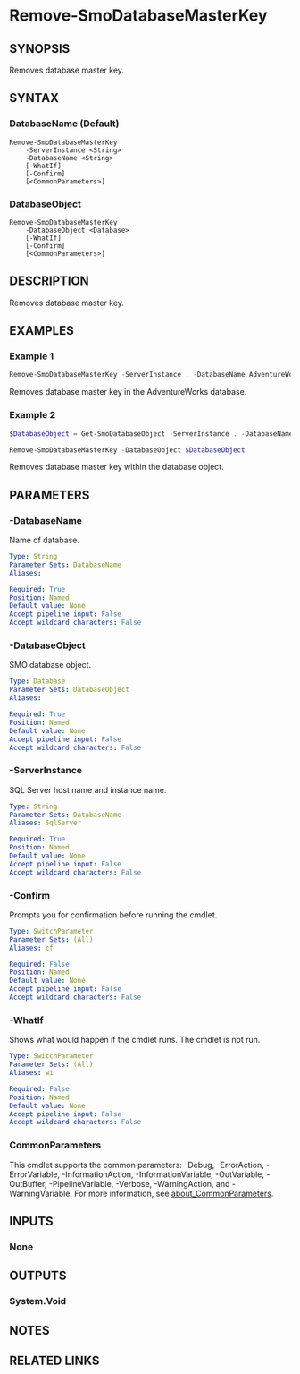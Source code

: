 ﻿---
external help file: SqlServerTools-help.xml
Module Name: SqlServerTools
online version:
schema: 2.0.0
---

# Remove-SmoDatabaseMasterKey

## SYNOPSIS
Removes database master key.

## SYNTAX

### DatabaseName (Default)
```
Remove-SmoDatabaseMasterKey
	-ServerInstance <String>
	-DatabaseName <String>
	[-WhatIf]
	[-Confirm]
	[<CommonParameters>]
```

### DatabaseObject
```
Remove-SmoDatabaseMasterKey
	-DatabaseObject <Database>
	[-WhatIf]
	[-Confirm]
	[<CommonParameters>]
```

## DESCRIPTION
Removes database master key.

## EXAMPLES

### Example 1
```powershell
Remove-SmoDatabaseMasterKey -ServerInstance . -DatabaseName AdventureWorks
```

Removes database master key in the AdventureWorks database.

### Example 2
```powershell
$DatabaseObject = Get-SmoDatabaseObject -ServerInstance . -DatabaseName AdventureWorks

Remove-SmoDatabaseMasterKey -DatabaseObject $DatabaseObject
```

Removes database master key within the database object.

## PARAMETERS

### -DatabaseName
Name of database.

```yaml
Type: String
Parameter Sets: DatabaseName
Aliases:

Required: True
Position: Named
Default value: None
Accept pipeline input: False
Accept wildcard characters: False
```

### -DatabaseObject
SMO database object.

```yaml
Type: Database
Parameter Sets: DatabaseObject
Aliases:

Required: True
Position: Named
Default value: None
Accept pipeline input: False
Accept wildcard characters: False
```

### -ServerInstance
SQL Server host name and instance name.

```yaml
Type: String
Parameter Sets: DatabaseName
Aliases: SqlServer

Required: True
Position: Named
Default value: None
Accept pipeline input: False
Accept wildcard characters: False
```

### -Confirm
Prompts you for confirmation before running the cmdlet.

```yaml
Type: SwitchParameter
Parameter Sets: (All)
Aliases: cf

Required: False
Position: Named
Default value: None
Accept pipeline input: False
Accept wildcard characters: False
```

### -WhatIf
Shows what would happen if the cmdlet runs.
The cmdlet is not run.

```yaml
Type: SwitchParameter
Parameter Sets: (All)
Aliases: wi

Required: False
Position: Named
Default value: None
Accept pipeline input: False
Accept wildcard characters: False
```

### CommonParameters
This cmdlet supports the common parameters: -Debug, -ErrorAction, -ErrorVariable, -InformationAction, -InformationVariable, -OutVariable, -OutBuffer, -PipelineVariable, -Verbose, -WarningAction, and -WarningVariable. For more information, see [about_CommonParameters](http://go.microsoft.com/fwlink/?LinkID=113216).

## INPUTS

### None

## OUTPUTS

### System.Void

## NOTES

## RELATED LINKS

